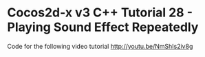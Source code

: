 Cocos2d-x v3 C++ Tutorial 28 - Playing Sound Effect Repeatedly
==============================================================

Code for the following video tutorial http://youtu.be/NmShIs2iv8g

